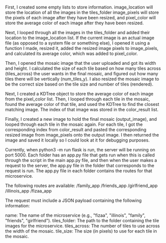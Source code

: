 First, I created some empty lists to store information. image_location will store the location of all the images in the tiles_folder image_pixels will store the pixels of each image after they have been resized, and pixel_color will store the average color of each image after they have been resized.

Next, I looped through all the images in the tiles_folder and added their location to the image_location list. If the current image is an actual image file (as opposed to a system file or something else), I opened it using a function I made, resized it, added the resized image pixels to image_pixels, and calculated its average color, which was added to pixel_color.

Then, I opened the mosaic image that the user uploaded and got its width and height. I calculated the size of each tile based on how many tiles across (tiles_across) the user wants in the final mosaic, and figured out how many tiles there will be vertically (num_tiles_y). I also resized the mosaic image to be the correct size based on the tile size and number of tiles (rendered).

Next, I created a KDTree object to store the average color of each image from the pixel_color list. Then, I looped through each tile in the mosaic, found the average color of that tile, and used the KDTree to find the closest matching image. The index of that image was stored in the color_result list.

Finally, I created a new image to hold the final mosaic (output_image), and looped through each tile in the mosaic again. For each tile, I got the corresponding index from color_result and pasted the corresponding resized image from image_pixels onto the output image. I then returned the image and saved it locally so I could look at it for debugging purposes.

Currently, when python3 -m run flask is run, the server will be running on port 5000. Each folder has an app.py file that gets run when this is called through the script in the main app.py file, and then when the user makes a request to the server, the app.py file in the folder that corresponds to the request is run. The app.py file in each folder contains the routes for that microservice.

The following routes are available:
/family_app
/friends_app
/girlfriend_app
/illinois_app
/fizaa_app

The request must include a JSON payload containing the following information:

name: The name of the microservice (e.g., "fizaa", "illinois", "family", "friends", "girlfriend").
tiles_folder: The path to the folder containing the tile images for the microservice.
tiles_across: The number of tiles to use across the width of the mosaic.
tile_size: The size (in pixels) to use for each tile in the mosaic.